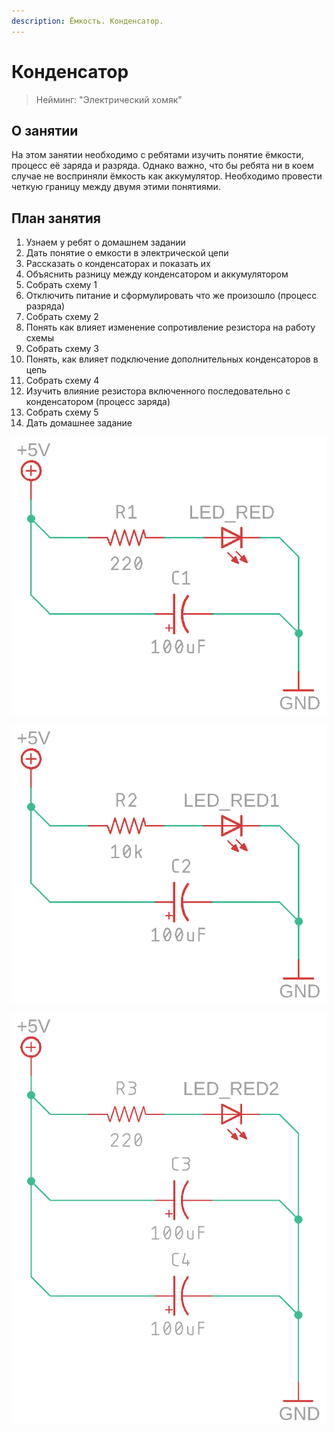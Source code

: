 ```yaml
---
description: Ёмкость. Конденсатор.
---
```


# Конденсатор

> Нейминг: "Электрический хомяк"

## О занятии

На этом занятии необходимо с ребятами изучить понятие ёмкости, процесс её заряда и разряда. Однако важно, что бы ребята ни в коем случае не восприняли ёмкость как аккумулятор. Необходимо провести четкую границу между двумя этими понятиями.

## План занятия

1. Узнаем у ребят о домашнем задании
2. Дать понятие о емкости в электрической цепи
3. Рассказать о конденсаторах и показать их
4. Объяснить разницу между конденсатором и аккумулятором
5. Собрать схему 1
6. Отключить питание и сформулировать что же произошло \(процесс разряда\)
7. Собрать схему 2
8. Понять как влияет изменение сопротивление резистора на работу схемы
9. Собрать схему 3
10. Понять, как влияет подключение дополнительных конденсаторов в цепь
11. Собрать схему 4
12. Изучить влияние резистора включенного последовательно с конденсатором \(процесс заряда\)
13. Собрать схему 5
14. Дать домашнее задание

![](../.gitbook/assets/capacitor.png)

![](../.gitbook/assets/capacitor2.png)

![](../.gitbook/assets/capacitor3.png)

